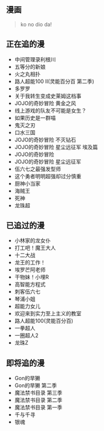 ## 漫画

> ko no dio da!

## 正在追的漫
- 中间管理录利根川
- 五等分的新娘
- 火之丸相扑
- 路人超能100 II(灵能百分百 第二季)
- 多罗罗
- 关于我转生变成史莱姆这档事
- JOJO的奇妙冒险 黄金之风
- 线上游戏的队友不可能是女生？
- 如果历史是一群喵
- 鬼灭之刃
- 口水三国
- JOJO的奇妙冒险 不灭钻石
- JOJO的奇妙冒险 星尘远征军 埃及篇
- JOJO的奇妙冒险
- JOJO的奇妙冒险  星尘远征军
- 伍六七之最强发型师
- 这个勇者明明超强却过分慎重
- 厨神小当家
- 海贼王
- 死神
- 龙珠超

## 已追过的漫
- 小林家的龙女仆
- 打工吧！魔王大人
- 十二大战
- 龙王的工作！
- 埃罗芒阿老师
- 干物妹！小埋R
- 高智能方程式
- 刺客伍六七
- 琴浦小姐
- 超能力女儿
- 欢迎来到实力至上主义的教室
- 路人超能100(灵能百分百)
- 一拳超人
- 一圈超人2
- 龙珠Z

## 即将追的漫
- Gon的旱獭
- Gon的旱獭 第二季
- 魔法禁书目录 第三季
- 魔法禁书目录 第二季
- 魔法禁书目录 第一季
- 千与千寻
- 银魂